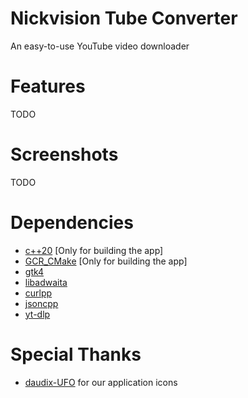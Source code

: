 # Nickvision Tube Converter
 An easy-to-use YouTube video downloader

# Features
TODO

# Screenshots
TODO

# Dependencies
- [c++20](https://en.cppreference.com/w/cpp/20) [Only for building the app]
- [GCR_CMake](https://github.com/Makman2/GCR_CMake) [Only for building the app]
- [gtk4](https://gtk.org/)
- [libadwaita](https://gnome.pages.gitlab.gnome.org/libadwaita/)
- [curlpp](http://www.curlpp.org/)
- [jsoncpp](https://github.com/open-source-parsers/jsoncpp)
- [yt-dlp](https://github.com/yt-dlp/yt-dlp)

# Special Thanks
- [daudix-UFO](https://github.com/daudix-UFO) for our application icons